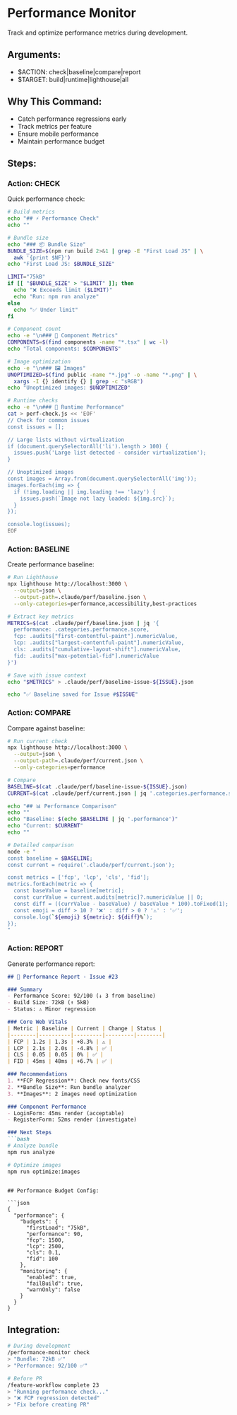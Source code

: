 # Performance Monitor

Track and optimize performance metrics during development.

## Arguments:
- $ACTION: check|baseline|compare|report
- $TARGET: build|runtime|lighthouse|all

## Why This Command:
- Catch performance regressions early
- Track metrics per feature
- Ensure mobile performance
- Maintain performance budget

## Steps:

### Action: CHECK
Quick performance check:

```bash
# Build metrics
echo "## ⚡ Performance Check"
echo ""

# Bundle size
echo "### 📦 Bundle Size"
BUNDLE_SIZE=$(npm run build 2>&1 | grep -E "First Load JS" | \
  awk '{print $NF}')
echo "First Load JS: $BUNDLE_SIZE"

LIMIT="75kB"
if [[ "$BUNDLE_SIZE" > "$LIMIT" ]]; then
  echo "❌ Exceeds limit ($LIMIT)"
  echo "Run: npm run analyze"
else
  echo "✅ Under limit"
fi

# Component count
echo -e "\n### 🧩 Component Metrics"
COMPONENTS=$(find components -name "*.tsx" | wc -l)
echo "Total components: $COMPONENTS"

# Image optimization
echo -e "\n### 🖼️ Images"
UNOPTIMIZED=$(find public -name "*.jpg" -o -name "*.png" | \
  xargs -I {} identify {} | grep -c "sRGB")
echo "Unoptimized images: $UNOPTIMIZED"

# Runtime checks
echo -e "\n### 🏃 Runtime Performance"
cat > perf-check.js << 'EOF'
// Check for common issues
const issues = [];

// Large lists without virtualization
if (document.querySelectorAll('li').length > 100) {
  issues.push('Large list detected - consider virtualization');
}

// Unoptimized images
const images = Array.from(document.querySelectorAll('img'));
images.forEach(img => {
  if (!img.loading || img.loading !== 'lazy') {
    issues.push(`Image not lazy loaded: ${img.src}`);
  }
});

console.log(issues);
EOF
```

### Action: BASELINE
Create performance baseline:

```bash
# Run Lighthouse
npx lighthouse http://localhost:3000 \
  --output=json \
  --output-path=.claude/perf/baseline.json \
  --only-categories=performance,accessibility,best-practices

# Extract key metrics
METRICS=$(cat .claude/perf/baseline.json | jq '{
  performance: .categories.performance.score,
  fcp: .audits["first-contentful-paint"].numericValue,
  lcp: .audits["largest-contentful-paint"].numericValue,
  cls: .audits["cumulative-layout-shift"].numericValue,
  fid: .audits["max-potential-fid"].numericValue
}')

# Save with issue context
echo "$METRICS" > .claude/perf/baseline-issue-${ISSUE}.json

echo "✅ Baseline saved for Issue #$ISSUE"
```

### Action: COMPARE
Compare against baseline:

```bash
# Run current check
npx lighthouse http://localhost:3000 \
  --output=json \
  --output-path=.claude/perf/current.json \
  --only-categories=performance

# Compare
BASELINE=$(cat .claude/perf/baseline-issue-${ISSUE}.json)
CURRENT=$(cat .claude/perf/current.json | jq '.categories.performance.score')

echo "## 📊 Performance Comparison"
echo ""
echo "Baseline: $(echo $BASELINE | jq '.performance')"
echo "Current: $CURRENT"
echo ""

# Detailed comparison
node -e "
const baseline = $BASELINE;
const current = require('.claude/perf/current.json');

const metrics = ['fcp', 'lcp', 'cls', 'fid'];
metrics.forEach(metric => {
  const baseValue = baseline[metric];
  const currValue = current.audits[metric]?.numericValue || 0;
  const diff = ((currValue - baseValue) / baseValue * 100).toFixed(1);
  const emoji = diff > 10 ? '❌' : diff > 0 ? '⚠️' : '✅';
  console.log(`${emoji} ${metric}: ${diff}%`);
});
"
```

### Action: REPORT
Generate performance report:

```markdown
## 🚀 Performance Report - Issue #23

### Summary
- Performance Score: 92/100 (↓ 3 from baseline)
- Build Size: 72kB (↑ 5kB)
- Status: ⚠️ Minor regression

### Core Web Vitals
| Metric | Baseline | Current | Change | Status |
|--------|----------|---------|---------|--------|
| FCP | 1.2s | 1.3s | +8.3% | ⚠️ |
| LCP | 2.1s | 2.0s | -4.8% | ✅ |
| CLS | 0.05 | 0.05 | 0% | ✅ |
| FID | 45ms | 48ms | +6.7% | ✅ |

### Recommendations
1. **FCP Regression**: Check new fonts/CSS
2. **Bundle Size**: Run bundle analyzer
3. **Images**: 2 images need optimization

### Component Performance
- LoginForm: 45ms render (acceptable)
- RegisterForm: 52ms render (investigate)

### Next Steps
```bash
# Analyze bundle
npm run analyze

# Optimize images
npm run optimize:images
```
```

## Performance Budget Config:

```json
{
  "performance": {
    "budgets": {
      "firstLoad": "75kB",
      "performance": 90,
      "fcp": 1500,
      "lcp": 2500,
      "cls": 0.1,
      "fid": 100
    },
    "monitoring": {
      "enabled": true,
      "failBuild": true,
      "warnOnly": false
    }
  }
}
```

## Integration:

```bash
# During development
/performance-monitor check
> "Bundle: 72kB ✅"
> "Performance: 92/100 ✅"

# Before PR
/feature-workflow complete 23
> "Running performance check..."
> "❌ FCP regression detected"
> "Fix before creating PR"
```
